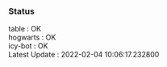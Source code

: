 ### Status


table : OK  
hogwarts : OK  
icy-bot : OK  
Latest Update : 2022-02-04 10:06:17.232800
